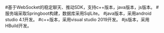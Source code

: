 #基于WebSocket的稳定聊天、推动SDK，支持c++版本，java版本，js版本。
#服务端采取Springboot构建，数据库采用SqlLite。
#java版本，采用android studio 4.1开发。
#c++版本，采用visual studio 2019开发。
#js版本，采用HBuild开发。
